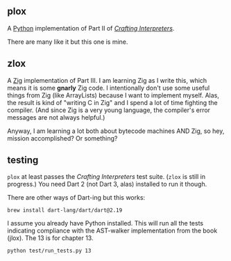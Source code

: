 ## plox

A [Python](https://www.python.org/) implementation of Part II of [_Crafting Interpreters_](https://craftinginterpreters.com/).

There are many like it but this one is mine. 


## zlox

A [Zig](https://ziglang.org/) implementation of Part III. I am learning Zig as I write this, which means it is some **gnarly** Zig code. I intentionally don't use some useful things from Zig (like ArrayLists) because I want to implement myself. Alas, the result is kind of "writing C in Zig" and I spend a lot of time fighting the compiler. (And since Zig is a very young language, the compiler's error messages are not always helpful.)

Anyway, I am learning a lot both about bytecode machines AND Zig, so hey, mission accomplished? Or something?


## testing
`plox` at least passes the _Crafting Interpreters_ test suite. (`zlox` is still in progress.) You need Dart 2 (not Dart 3, alas) installed to run it though. 

There are other ways of Dart-ing but this works:

```
brew install dart-lang/dart/dart@2.19
```

I assume you already have Python installed. This will run all the tests indicating compliance with the AST-walker implementation from the book (jlox). The 13 is for chapter 13.

```
python test/run_tests.py 13
```

